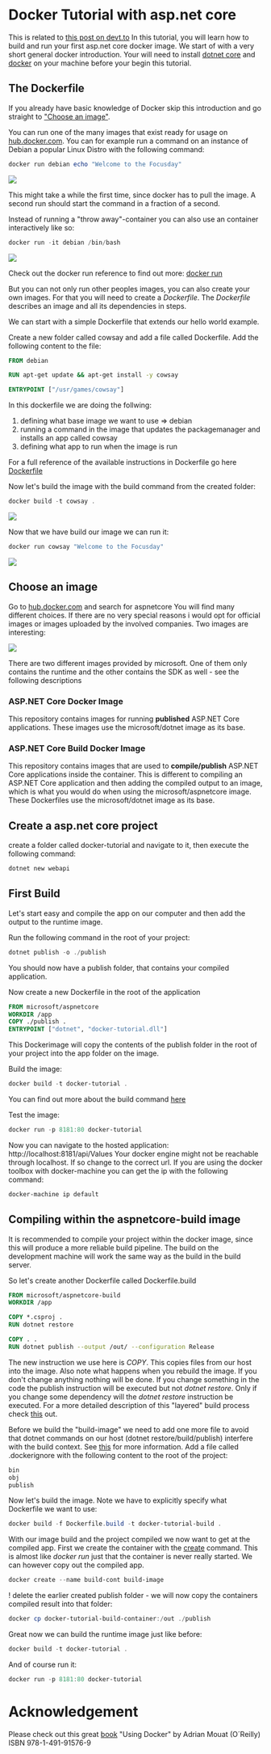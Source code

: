 # Docker Tutorial with asp.net core

This is related to [this post on devt.to](https://dev.to/schwamster/docker-tutorial-with-for-aspnet-core)
In this tutorial, you will learn how to build and run your first asp.net core docker image. We start of with a very short general docker introduction.
Your will need to install [dotnet core](https://www.microsoft.com/net/core) and [docker](https://docs.docker.com/engine/installation/) on your machine before your begin this tutorial.

## The Dockerfile

If you already have basic knowledge of Docker skip this introduction and go straight to ["Choose an image"](#choose_image).

You can run one of the many images that exist ready for usage on [hub.docker.com](https://hub.docker.com). You can for example
run a command on an instance of Debian a popular Linux Distro with the following command:

```powershell
docker run debian echo "Welcome to the Focusday"
```


![](images/run-debian-hello-world.PNG)

This might take a while the first time, since docker has to pull the image. A second run should start the command in a fraction of a second.

Instead of running a "throw away"-container you can also use an container interactively like so:

```powershell
docker run -it debian /bin/bash
```

![](images/run-debian-interactive.PNG)

Check out the docker run reference to find out more: [docker run](https://docs.docker.com/engine/reference/run/)


But you can not only run other peoples images, you can also create your own images. For that you will need to create a *Dockerfile*. The *Dockerfile* describes an image and all its dependencies in steps.

We can start with a simple Dockerfile that extends our hello world example.

Create a new folder called cowsay and add a file called Dockerfile. Add the following content to the file:

```dockerfile
FROM debian

RUN apt-get update && apt-get install -y cowsay

ENTRYPOINT ["/usr/games/cowsay"]
```

In this dockerfile we are doing the follwing:

1. defining what base image we want to use => debian
2. running a command in the image that updates the packagemanager and installs an app called cowsay
3. defining what app to run when the image is run

For a full reference of the available instructions in Dockerfile go here [Dockerfile](https://docs.docker.com/engine/reference/builder/)

Now let's build the image with the build command from the created folder:

```powershell
docker build -t cowsay .
```

![](images/build-image.PNG)

Now that we have build our image we can run it:

```powershell
docker run cowsay "Welcome to the Focusday"
```

![](images/run-cowsay.png)

## Choose an image<a name="choose_image"></a>

Go to [hub.docker.com](https://hub.docker.com) and search for  aspnetcore
You will find many different choices. If there are no very special reasons i would opt for official images or images uploaded by the involved companies. Two images are interesting:

![](images/images.PNG)

There are two different images provided by microsoft. One of them only contains the runtime and the other contains the SDK as well - see the following descriptions

### ASP.NET Core Docker Image
This repository contains images for running **published** ASP.NET Core applications. These images use the
microsoft/dotnet image as its base.

### ASP.NET Core Build Docker Image
This repository contains images that are used to **compile/publish** ASP.NET Core applications inside the container. This is different to compiling an ASP.NET Core application and then adding the compiled output to an image, which is what you would do when using the microsoft/aspnetcore image. These Dockerfiles use the microsoft/dotnet image as its base.

## Create a asp.net core project

create a folder called docker-tutorial and navigate to it, then execute the following command:

```powershell
dotnet new webapi
```

## First Build

Let's start easy and compile the app on our computer and then add the output to the runtime image.

Run the following command in the root of your project:

```powershell
dotnet publish -o ./publish
```

You should now have a publish folder, that contains your compiled application.

Now create a new Dockerfile in the root of the application

```dockerfile
FROM microsoft/aspnetcore
WORKDIR /app
COPY ./publish .
ENTRYPOINT ["dotnet", "docker-tutorial.dll"]
```

This Dockerimage will copy the contents of the publish folder in the root of your project into the app folder on the image.

Build the image:

```powershell
docker build -t docker-tutorial .
```

You can find out more about the build command [here](https://docs.docker.com/engine/reference/commandline/build/)

Test the image:

```powershell
docker run -p 8181:80 docker-tutorial
```

Now you can navigate to the hosted application: http://localhost:8181/api/Values
Your docker engine might not be reachable through localhost. If so change to the correct url. If you
are using the docker toolbox with docker-machine you can get the ip with the following command:

```powershell
docker-machine ip default
```

## Compiling within the aspnetcore-build image

It is recommended to compile your project within the docker image, since this will produce a more reliable build pipeline. The build on the development machine will work the same way as the build in the build server.

So let's create another Dockerfile called Dockerfile.build

```dockerfile
FROM microsoft/aspnetcore-build
WORKDIR /app

COPY *.csproj .
RUN dotnet restore

COPY . .
RUN dotnet publish --output /out/ --configuration Release
```

The new instruction we use here is *COPY*. This copies files from our host into the image.
Also note what happens when you rebuild the image. If you don't change anything nothing will be done. If you change something in the code the publish instruction will be executed but not *dotnet restore*. Only if you change some dependency will the *dotnet restore* instruction be executed.
For a more detailed description of this "layered" build process check [this](https://docs.docker.com/engine/userguide/storagedriver/imagesandcontainers/) out.

Before we build the "build-image" we need to add one more file to avoid that dotnet commands on our host (dotnet restore/build/publish) interfere with the build context. See [this](https://codefresh.io/blog/not-ignore-dockerignore/) for more information. Add a file called .dockerignore with the following content to the root of the project:

```txt
bin
obj
publish
```

Now let's build the image. Note we have to explicitly specify what Dockerfile we want to use:

```powershell
docker build -f Dockerfile.build -t docker-tutorial-build .
```

With our image build and the project compiled we now want to get at the compiled app. First we create the container with the [create](https://docs.docker.com/engine/reference/commandline/create/) command. This is almost like *docker run* just that the container is never really started. We can however copy out the compiled app.

```powershell
docker create --name build-cont build-image
```
! delete the earlier created publish folder - we will now copy the containers compiled result into that folder:

```powershell
docker cp docker-tutorial-build-container:/out ./publish
```

Great now we can build the runtime image just like before:

```powershell
docker build -t docker-tutorial .
```

And of course run it:

```powershell
docker run -p 8181:80 docker-tutorial
```

# Acknowledgement

Please check out this great [book](http://shop.oreilly.com/product/0636920035671.do) "Using Docker" by Adrian Mouat  (O´Reilly) ISBN 978-1-491-91576-9
